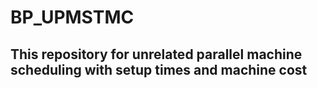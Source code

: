 # BP_UPMSTMC
## This repository for unrelated parallel machine scheduling with setup times and machine cost 
